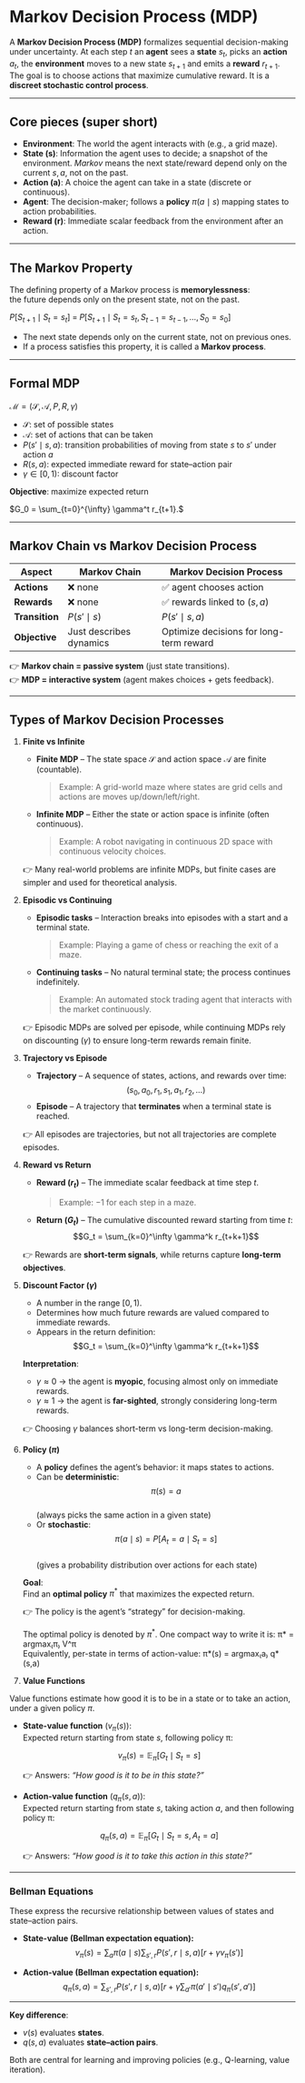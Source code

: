 # Markov Decision Process (MDP)

A **Markov Decision Process (MDP)** formalizes sequential decision-making under uncertainty. At each step $t$ an **agent** sees a **state** $s_t$, picks an **action** $a_t$, the **environment** moves to a new state $s_{t+1}$ and emits a **reward** $r_{t+1}$. The goal is to choose actions that maximize cumulative reward. It is a **discreet stochastic control process**.

---

## Core pieces (super short)

* **Environment**: The world the agent interacts with (e.g., a grid maze).
* **State (s)**: Information the agent uses to decide; a snapshot of the environment. *Markov* means the next state/reward depend only on the current $s,a$, not on the past.
* **Action (a)**: A choice the agent can take in a state (discrete or continuous).
* **Agent**: The decision-maker; follows a **policy** $\pi(a\mid s)$ mapping states to action probabilities.
* **Reward (r)**: Immediate scalar feedback from the environment after an action.

---

## The Markov Property

The defining property of a Markov process is **memorylessness**:  
the future depends only on the present state, not on the past.

$P[S_{t+1} \mid S_t = s_t] \;=\; P[S_{t+1} \mid S_t = s_t, S_{t-1} = s_{t-1}, \dots, S_0 = s_0]$

* The next state depends only on the current state, not on previous ones.  
* If a process satisfies this property, it is called a **Markov process**.

---

## Formal MDP

$\mathcal{M} = (\mathcal{S},\mathcal{A}, P, R, \gamma)$


* $\mathcal{S}$: set of possible states  
* $\mathcal{A}$: set of actions that can be taken  
* $P(s'\mid s,a)$: transition probabilities of moving from state $s$ to $s'$ under action $a$  
* $R(s,a)$: expected immediate reward for state–action pair  
* $\gamma \in [0,1)$: discount factor  

**Objective**: maximize expected return

$G_0 = \sum_{t=0}^{\infty} \gamma^t r_{t+1}.$

---

## Markov Chain vs Markov Decision Process

| Aspect | Markov Chain | Markov Decision Process |
|--------|--------------|--------------------------|
| **Actions** | ❌ none | ✅ agent chooses action |
| **Rewards** | ❌ none | ✅ rewards linked to $(s,a)$ |
| **Transition** | $P(s' \mid s)$ | $P(s' \mid s,a)$ |
| **Objective** | Just describes dynamics | Optimize decisions for long-term reward |

👉 **Markov chain = passive system** (just state transitions).  
👉 **MDP = interactive system** (agent makes choices + gets feedback).  

---

## Types of Markov Decision Processes

1. **Finite vs Infinite**  
   * **Finite MDP** – The state space $\mathcal{S}$ and action space $\mathcal{A}$ are finite (countable).  
     > Example: A grid-world maze where states are grid cells and actions are moves up/down/left/right.  
   * **Infinite MDP** – Either the state or action space is infinite (often continuous).  
     > Example: A robot navigating in continuous 2D space with continuous velocity choices.  

   👉 Many real-world problems are infinite MDPs, but finite cases are simpler and used for theoretical analysis.

2. **Episodic vs Continuing**  
   * **Episodic tasks** – Interaction breaks into episodes with a start and a terminal state.  
     > Example: Playing a game of chess or reaching the exit of a maze.  
   * **Continuing tasks** – No natural terminal state; the process continues indefinitely.  
     > Example: An automated stock trading agent that interacts with the market continuously.  

   👉 Episodic MDPs are solved per episode, while continuing MDPs rely on discounting ($\gamma$) to ensure long-term rewards remain finite.

3. **Trajectory vs Episode**  
   * **Trajectory** – A sequence of states, actions, and rewards over time:  
     $$(s_0, a_0, r_1, s_1, a_1, r_2, \dots)$$  
   * **Episode** – A trajectory that **terminates** when a terminal state is reached.  

   👉 All episodes are trajectories, but not all trajectories are complete episodes.

4. **Reward vs Return**  
   * **Reward ($r_t$)** – The immediate scalar feedback at time step $t$.  
     > Example: −1 for each step in a maze.  
   * **Return ($G_t$)** – The cumulative discounted reward starting from time $t$:  
     $$G_t = \sum_{k=0}^\infty \gamma^k r_{t+k+1}$$  

   👉 Rewards are **short-term signals**, while returns capture **long-term objectives**.

5. **Discount Factor ($\gamma$)**  
   * A number in the range $[0,1)$.  
   * Determines how much future rewards are valued compared to immediate rewards.  
   * Appears in the return definition:  
     $$G_t = \sum_{k=0}^\infty \gamma^k r_{t+k+1}$$  

   **Interpretation**:  
   * $\gamma \approx 0$ → the agent is **myopic**, focusing almost only on immediate rewards.  
   * $\gamma \approx 1$ → the agent is **far-sighted**, strongly considering long-term rewards.  

   👉 Choosing $\gamma$ balances short-term vs long-term decision-making.

6. **Policy ($\pi$)**  
   * A **policy** defines the agent’s behavior: it maps states to actions.  
   * Can be **deterministic**:  
     $$\pi(s) = a$$  
     (always picks the same action in a given state)  
   * Or **stochastic**:  
     $$\pi(a \mid s) = P[A_t = a \mid S_t = s]$$  
     (gives a probability distribution over actions for each state)  

   **Goal**:  
   Find an **optimal policy** $\pi^*$ that maximizes the expected return.  

   👉 The policy is the agent’s “strategy” for decision-making.

   The optimal policy is denoted by $\pi^*$. One compact way to write it is:
   π* = argmax₍π₎ V^π  
   Equivalently, per-state in terms of action-value:
   π*(s) = argmax₍a₎ q*(s,a)

7. **Value Functions**

Value functions estimate how good it is to be in a state or to take an action, under a given policy $\pi$.

* **State-value function** ($v_\pi(s)$):  
  Expected return starting from state $s$, following policy π:

  $$v_\pi(s) = \mathbb{E}_\pi \big[ G_t \mid S_t = s \big]$$
  

  👉 Answers: *“How good is it to be in this state?”*

* **Action-value function** ($q_\pi(s,a)$):  
  Expected return starting from state $s$, taking action $a$, and then following policy π:
  
  $$q_\pi(s,a) = \mathbb{E}_\pi \big[ G_t \mid S_t = s, A_t = a \big]$$  

  👉 Answers: *“How good is it to take this action in this state?”*

---

### Bellman Equations

These express the recursive relationship between values of states and state–action pairs.

* **State-value (Bellman expectation equation):**  
  $$v_\pi(s) = \sum_a \pi(a \mid s) \sum_{s',r} P(s',r \mid s,a) \big[ r + \gamma v_\pi(s') \big]$$  

* **Action-value (Bellman expectation equation):**  
  $$q_\pi(s,a) = \sum_{s',r} P(s',r \mid s,a) \big[ r + \gamma \sum_{a'} \pi(a' \mid s') q_\pi(s',a') \big]$$  

---

**Key difference**:  
- $v(s)$ evaluates **states**.  
- $q(s,a)$ evaluates **state–action pairs**.  

Both are central for learning and improving policies (e.g., Q-learning, value iteration).

